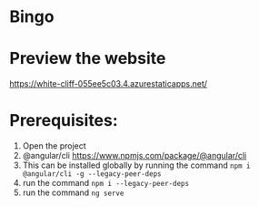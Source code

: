 # Bingo

# Preview the website
https://white-cliff-055ee5c03.4.azurestaticapps.net/

# Prerequisites:
1. Open the project
2. @angular/cli https://www.npmjs.com/package/@angular/cli
3. This can be installed globally by running the command ```npm i @angular/cli -g --legacy-peer-deps```
4. run the command ```npm i --legacy-peer-deps```
5. run the command ```ng serve```
